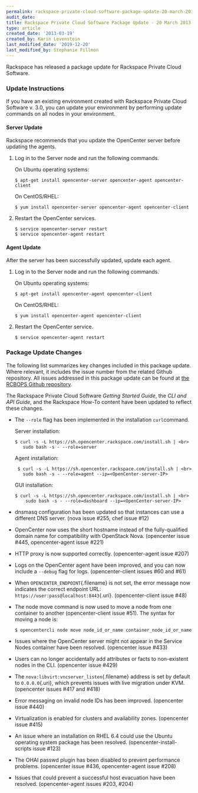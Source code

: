 ```yaml
---
permalink: rackspace-private-cloud-software-package-update-20-march-2013/
audit_date:
title: Rackspace Private Cloud Software Package Update - 20 March 2013
type: article
created_date: '2013-03-19'
created_by: Karin Levenstein
last_modified_date: '2019-12-20'
last_modified_by: Stephanie Fillmon
---
```


Rackspace has released a package update for Rackspace Private Cloud
Software.

### Update Instructions

If you have an existing environment created with Rackspace Private Cloud
Software v. 3.0, you can update your environment by performing update
commands on all nodes in your  environment.

#### Server Update

Rackspace recommends that you update the OpenCenter server before
updating the agents.

1.  Log in to the Server node and run the following commands.

    On Ubuntu operating systems:

        $ apt-get install opencenter-server opencenter-agent opencenter-client

    On CentOS/RHEL:

        $ yum install opencenter-server opencenter-agent opencenter-client

2.  Restart the OpenCenter services.

        $ service opencenter-server restart
        $ service opencenter-agent restart

#### Agent Update

After the server has been successfully updated, update each agent.

1.  Log in to the Server node and run the following commands.

    On Ubuntu operating systems:

        $ apt-get install opencenter-agent opencenter-client

    On CentOS/RHEL:

        $ yum install opencenter-agent opencenter-client

2.  Restart the OpenCenter service.

        $ service opencenter-agent restart

### Package Update Changes

The following list summarizes key changes included in this package
update. Where relevant, it includes the issue number from the related
Github repository. All issues addressed in this package update can be
found at [the RCBOPS Github repository](https://github.com/rcbops).

The Rackspace Private Cloud Software *Getting Started Guide*, the *CLI
and API Guide*, and the Rackspace How-To content have been updated to
reflect these changes.

-   The `--role` flag has been implemented in the installation
    `curl`command.

    Server installation:

    ``` {.screen}
    $ curl -s -L https://sh.opencenter.rackspace.com/install.sh | <br>
       sudo bash -s - --role=server
    ```

    Agent installation:

    ``` {.screen}
     $ curl -s -L https://sh.opencenter.rackspace.com/install.sh | <br>
       sudo bash -s - --role=agent --ip=<OpenCenter-server-IP>
    ```

    GUI installation:

    ``` {.screen}
    $ curl -s -L https://sh.opencenter.rackspace.com/install.sh | <br>
        sudo bash -s - --role=dashboard --ip=<OpenCenter-server-IP>
    ```

-   dnsmasq configuration has been updated so that instances can use a
    different DNS server. (nova issue \#255, chef issue \#12)

-   OpenCenter now uses the short hostname instead of the
    fully-qualified domain name for compatibility with OpenStack Nova.
    (opencenter issue \#445, opencenter-agent issue \#221)

-   HTTP proxy is now supported correctly. (opencenter-agent
    issue \#207)

-   Logs on the OpenCenter agent have been improved, and you can now
    include a `--debug` flag for logs. (opencenter-client issues \#60
    and \#61)

-   When `OPENCENTER_ENDPOINT`{.filename} is not set, the error message
    now indicates the correct endpoint URL:
    `https://user:pass@localhost:8443`{.uri}. (opencenter-client
    issue \#48)

-   The node move command is now used to move a node from one container
    to another (opencenter-client issue \#51). The syntax for moving a
    node is:

    ``` {.screen}
    $ opencentercli node move node_id_or_name container_node_id_or_name
    ```

-   Issues where the OpenCenter server might not appear in the Service
    Nodes container have been resolved. (opencenter issue \#433)

-   Users can no longer accidentally add attributes or facts to
    non-existent nodes in the CLI. (opencenter issue \#429)

-   The `nova:libvirt:vncserver_listen`{.filename} address is set by
    default to `0.0.0.0`{.uri}, which prevents issues with live
    migration under KVM. (opencenter issues \#417 and \#418)

-   Error messaging on invalid node IDs has been improved. (opencenter
    issue \#440)

-   Virtualization is enabled for clusters and availability zones.
    (opencenter issue \#415)

-   An issue where an installation on RHEL 6.4 could use the Ubuntu operating system
    package has been resolved. (opencenter-install-scripts issue \#123)

-   The OHAI passwd plugin has been disabled to prevent
    performance problems. (opencenter issue \#436, opencenter-agent
    issue \#208)

-   Issues that could prevent a successful host evacuation have
    been resolved. (opencenter-agent issues \#203, \#204)
